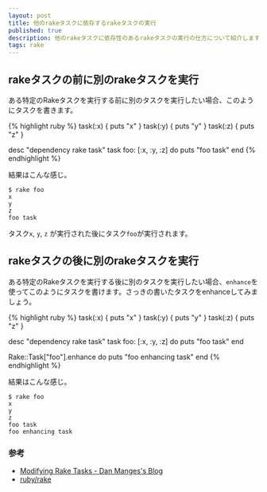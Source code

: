 ```yaml
---
layout: post
title: 他のrakeタスクに依存するrakeタスクの実行
published: true
description: 他のrakeタスクに依存性のあるrakeタスクの実行の仕方について紹介します。
tags: rake
---
```


## rakeタスクの前に別のrakeタスクを実行

ある特定のRakeタスクを実行する前に別のタスクを実行したい場合、このようにタスクを書きます。

{% highlight ruby %}
task(:x) { puts "x" }
task(:y) { puts "y" }
task(:z) { puts "z" }

desc "dependency rake task"
task foo: [:x, :y, :z] do
  puts "foo task"
end
{% endhighlight %}

結果はこんな感じ。

    $ rake foo
    x
    y
    z
    foo task

タスク`x`, `y`, `z` が実行された後にタスク`foo`が実行されます。

## rakeタスクの後に別のrakeタスクを実行

ある特定のRakeタスクを実行する後に別のタスクを実行したい場合、`enhance`を使ってこのようにタスクを書けます。さっきの書いたタスクをenhanceしてみましょう。

{% highlight ruby %}
task(:x) { puts "x" }
task(:y) { puts "y" }
task(:z) { puts "z" }

desc "dependency rake task"
task foo: [:x, :y, :z] do
  puts "foo task"
end

Rake::Task["foo"].enhance do
  puts "foo enhancing task"
end
{% endhighlight %}

結果はこんな感じ。

    $ rake foo
    x
    y
    z
    foo task
    foo enhancing task

### 参考
* [Modifying Rake Tasks - Dan Manges's Blog](http://www.dan-manges.com/blog/modifying-rake-tasks)
* [ruby/rake](https://github.com/ruby/rake)
